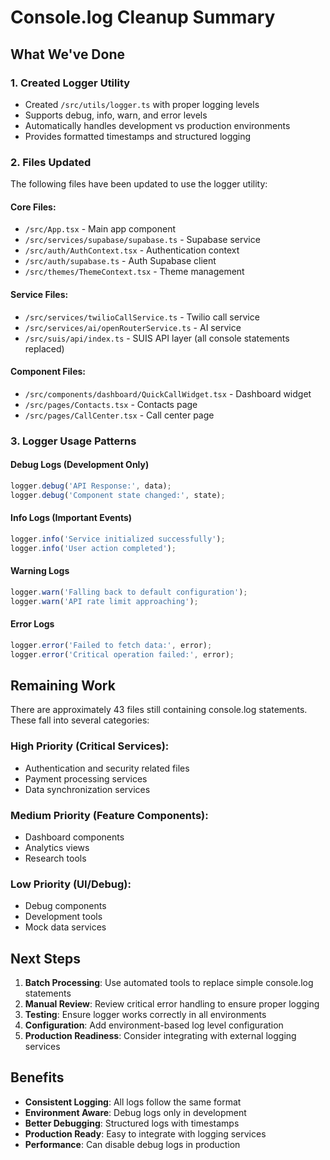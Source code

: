 # Console.log Cleanup Summary

## What We've Done

### 1. Created Logger Utility
- Created `/src/utils/logger.ts` with proper logging levels
- Supports debug, info, warn, and error levels
- Automatically handles development vs production environments
- Provides formatted timestamps and structured logging

### 2. Files Updated
The following files have been updated to use the logger utility:

#### Core Files:
- `/src/App.tsx` - Main app component
- `/src/services/supabase/supabase.ts` - Supabase service
- `/src/auth/AuthContext.tsx` - Authentication context
- `/src/auth/supabase.ts` - Auth Supabase client
- `/src/themes/ThemeContext.tsx` - Theme management

#### Service Files:
- `/src/services/twilioCallService.ts` - Twilio call service
- `/src/services/ai/openRouterService.ts` - AI service
- `/src/suis/api/index.ts` - SUIS API layer (all console statements replaced)

#### Component Files:
- `/src/components/dashboard/QuickCallWidget.tsx` - Dashboard widget
- `/src/pages/Contacts.tsx` - Contacts page
- `/src/pages/CallCenter.tsx` - Call center page

### 3. Logger Usage Patterns

#### Debug Logs (Development Only)
```typescript
logger.debug('API Response:', data);
logger.debug('Component state changed:', state);
```

#### Info Logs (Important Events)
```typescript
logger.info('Service initialized successfully');
logger.info('User action completed');
```

#### Warning Logs
```typescript
logger.warn('Falling back to default configuration');
logger.warn('API rate limit approaching');
```

#### Error Logs
```typescript
logger.error('Failed to fetch data:', error);
logger.error('Critical operation failed:', error);
```

## Remaining Work

There are approximately 43 files still containing console.log statements. These fall into several categories:

### High Priority (Critical Services):
- Authentication and security related files
- Payment processing services
- Data synchronization services

### Medium Priority (Feature Components):
- Dashboard components
- Analytics views
- Research tools

### Low Priority (UI/Debug):
- Debug components
- Development tools
- Mock data services

## Next Steps

1. **Batch Processing**: Use automated tools to replace simple console.log statements
2. **Manual Review**: Review critical error handling to ensure proper logging
3. **Testing**: Ensure logger works correctly in all environments
4. **Configuration**: Add environment-based log level configuration
5. **Production Readiness**: Consider integrating with external logging services

## Benefits

- **Consistent Logging**: All logs follow the same format
- **Environment Aware**: Debug logs only in development
- **Better Debugging**: Structured logs with timestamps
- **Production Ready**: Easy to integrate with logging services
- **Performance**: Can disable debug logs in production